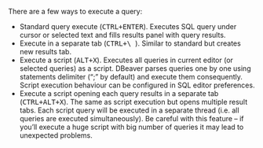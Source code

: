 There are a few ways to execute a query:
- Standard query execute (<kbd>CTRL+ENTER</kbd>). Executes SQL query under cursor or selected text and fills results panel with query results.
- Execute in a separate tab (<kbd>CTRL+\ </kbd>). Similar to standard but creates new results tab.
- Execute a script (<kbd>ALT+X</kbd>). Executes all queries in current editor (or selected queries) as a script. DBeaver parses queries one by one using statements delimiter (“;” by default) and execute them consequently. Script execution behaviour can be configured in SQL editor preferences.
- Execute a script opening each query results in a separate tab (<kbd>CTRL+ALT+X</kbd>). The same as script execution but opens multiple result tabs. Each script query will be executed in a separate thread (i.e. all queries are executed simultaneously). Be careful with this feature – if you’ll execute a huge script with big number of queries it may lead to unexpected problems. 
